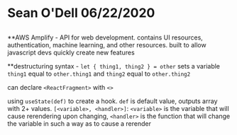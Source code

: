 # Sean O'Dell 06/22/2020
## 

**AWS Amplify - API for web development. contains UI resources, authentication, machine learning, and other resources. built to allow javascript devs quickly create new features

**destructuring syntax - `let { thing1, thing2 } = other` sets a variable `thing1` equal to `other.thing1` and `thing2` equal to `other.thing2`

can declare `<ReactFragment>` with `<>`

using `useState(def)` to create a hook. `def` is default value, outputs array with 2+ values. `[<variable>, <handler>]`: `<variable>` is the variable that will cause rerendering upon changing, `<handler>` is the function that will change the variable in such a way as to cause a rerender